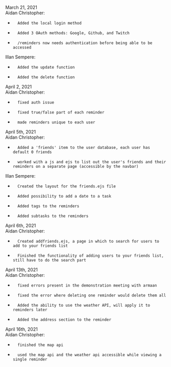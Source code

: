 March 21, 2021  
Aidan Christopher:
-       Added the local login method
-       Added 3 OAuth methods: Google, Github, and Twitch
-       /reminders now needs authentication before being able to be accessed
Illan Sempere:
-       Added the update function
-       Added the delete function

April 2, 2021  
Aidan Christopher:
-       fixed auth issue
-       fixed true/false part of each reminder
-       made reminders unique to each user

April 5th, 2021  
Aidan Christopher:
-       Added a 'friends' item to the user database, each user has default 0 friends
-       worked with a js and ejs to list out the user's friends and their reminders on a separate page (accessible by the navbar)
Illan Sempere:
-       Created the layout for the friends.ejs file
-       Added possibility to add a date to a task
-       Added tags to the reminders
-       Added subtasks to the reminders

April 6th, 2021  
Aidan Christopher:
-       Created addfriends.ejs, a page in which to search for users to add to your friends list
-       Finished the functionality of adding users to your friends list, still have to do the search part  
April 13th, 2021  
Aidan Christopher:  
-       fixed errors present in the demonstration meeting with armaan  
-       fixed the error where deleting one reminder would delete them all
-       Added the ability to use the weather API, will apply it to reminders later
-       Added the address section to the reminder
April 16th, 2021  
Aidan Christopher:   
-       finished the map api
-       used the map api and the weather api accessible while viewing a single reminder 
